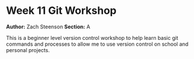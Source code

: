 # Week 11 Git Workshop
**Author:** Zach Steenson
**Section:** A

This is a beginner level version control workshop to help learn basic git commands and processes to allow me to use version control on school and personal projects.